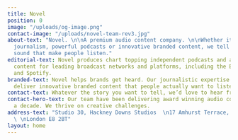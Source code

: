 ```yaml
---
title: Novel
position: 0
image: "/uploads/og-image.png"
contact-image: "/uploads/novel-team-rev3.jpg"
about-text: "Novel. \n\nA premium audio content company. \n\nWhether it’s compelling
  journalism, powerful podcasts or innovative branded content, we tell stories in
  sound that make people listen."
editorial-text: Novel produces chart topping independent podcasts and award winning
  content for leading broadcast networks and platforms, including the BBC, Audible
  and Spotify.
branded-text: Novel helps brands get heard. Our journalistic expertise allows us to
  deliver innovative branded content that people actually want to listen to.
contact-text: Whatever the story you want to tell, we’d love to hear from you.
contact-hero-text: Our team have been delivering award winning audio content for over
  a decade. We thrive on creative challenges.
address-text: "Studio 30, Hackney Downs Studios  \n17 Amhurst Terrace, Hackney Downs
  \ \nLondon E8 2BT"
layout: home
---
```


